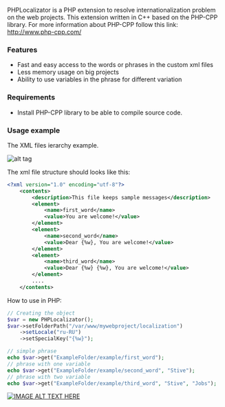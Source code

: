 PHPLocalizator is a PHP extension to resolve internationalization problem on the web projects.
This extension written in C++ based on the PHP-CPP library. For more information about PHP-CPP follow this link: http://www.php-cpp.com/

### Features

* Fast and easy access to the words or phrases in the custom xml files
* Less memory usage on big projects
* Ability to use variables in the phrase for different variation
 
### Requirements

* Install PHP-CPP library to be able to compile source code.


### Usage example

The XML files ierarchy example.

![alt tag](http://elshadaghazade.info/images/content/folder-ierarchy.jpg)

The xml file structure should looks like this:

```xml
<?xml version="1.0" encoding="utf-8"?>
    <contents>
        <description>This file keeps sample messages</description>
        <element>
            <name>first_word</name>
            <value>You are welcome!</value>
        </element>
        <element>
            <name>second_word</name>
            <value>Dear {%w}, You are welcome!</value>
        </element>
        <element>
            <name>third_word</name>
            <value>Dear {%w} {%w}, You are welcome!</value>
        </element>
        ....
    </contents>
```

How to use in PHP:

```php
// Creating the object
$var = new PHPLocalizator();
$var->setFolderPath("/var/www/mywebproject/localization")
    ->setLocale("ru-RU")
    ->setSpecialKey("{%w}");

// simple phrase
echo $var->get("ExampleFolder/example/first_word");
// phrase with one variable
echo $var->get("ExampleFolder/example/second_word", "Stive");
// phrase with two variable
echo $var->get("ExampleFolder/example/third_word", "Stive", "Jobs");

```

[![IMAGE ALT TEXT HERE](http://img.youtube.com/vi/YJkRfH4Dq2I/0.jpg)](https://www.youtube.com/watch?v=YJkRfH4Dq2I)

